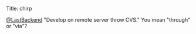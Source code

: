 Title: chirp

<a href="http://twitter.com/LastBackend">@LastBackend</a> "Develop on remote server throw CVS." You mean "through" or "via"?
